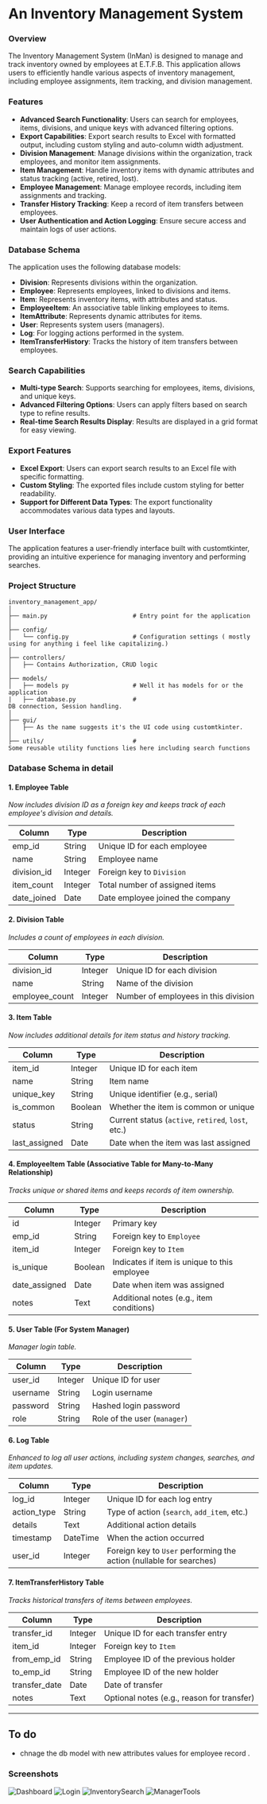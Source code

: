 # An Inventory Management System

### Overview
The Inventory Management System (InMan) is designed to manage and track inventory owned by employees at E.T.F.B. This application allows users to efficiently handle various aspects of inventory management, including employee assignments, item tracking, and division management.

### Features
- **Advanced Search Functionality**: Users can search for employees, items, divisions, and unique keys with advanced filtering options.
- **Export Capabilities**: Export search results to Excel with formatted output, including custom styling and auto-column width adjustment.
- **Division Management**: Manage divisions within the organization, track employees, and monitor item assignments.
- **Item Management**: Handle inventory items with dynamic attributes and status tracking (active, retired, lost).
- **Employee Management**: Manage employee records, including item assignments and tracking.
- **Transfer History Tracking**: Keep a record of item transfers between employees.
- **User Authentication and Action Logging**: Ensure secure access and maintain logs of user actions.

### Database Schema
The application uses the following database models:
- **Division**: Represents divisions within the organization.
- **Employee**: Represents employees, linked to divisions and items.
- **Item**: Represents inventory items, with attributes and status.
- **EmployeeItem**: An associative table linking employees to items.
- **ItemAttribute**: Represents dynamic attributes for items.
- **User**: Represents system users (managers).
- **Log**: For logging actions performed in the system.
- **ItemTransferHistory**: Tracks the history of item transfers between employees.

### Search Capabilities
- **Multi-type Search**: Supports searching for employees, items, divisions, and unique keys.
- **Advanced Filtering Options**: Users can apply filters based on search type to refine results.
- **Real-time Search Results Display**: Results are displayed in a grid format for easy viewing.

### Export Features
- **Excel Export**: Users can export search results to an Excel file with specific formatting.
- **Custom Styling**: The exported files include custom styling for better readability.
- **Support for Different Data Types**: The export functionality accommodates various data types and layouts.

### User Interface
The application features a user-friendly interface built with customtkinter, providing an intuitive experience for managing inventory and performing searches.

### Project Structure

```
inventory_management_app/
│
├── main.py                        # Entry point for the application
│
├── config/
│   └── config.py                  # Configuration settings ( mostly using for anything i feel like capitalizing.)
│
├── controllers/
│   ├── Contains Authorization, CRUD logic
│
├── models/
│   ├── models py                  # Well it has models for or the application
|   ├── database.py                #
DB connection, Session handling.
│
├── gui/
│   ├── As the name suggests it's the UI code using customtkinter.
│
├── utils/                         #
Some reusable utility functions lies here including search functions
```

### Database Schema in detail

#### 1. **Employee Table**
   *Now includes division ID as a foreign key and keeps track of each employee's division and details.*

| Column          | Type    | Description                           |
|-----------------|---------|---------------------------------------|
| emp_id          | String  | Unique ID for each employee          |
| name            | String  | Employee name                        |
| division_id     | Integer | Foreign key to `Division`            |
| item_count      | Integer | Total number of assigned items       |
| date_joined     | Date    | Date employee joined the company     |

#### 2. **Division Table**
   *Includes a count of employees in each division.*

| Column           | Type    | Description                          |
|------------------|---------|--------------------------------------|
| division_id      | Integer | Unique ID for each division         |
| name             | String  | Name of the division                |
| employee_count   | Integer | Number of employees in this division|

#### 3. **Item Table**
   *Now includes additional details for item status and history tracking.*

| Column          | Type    | Description                           |
|-----------------|---------|---------------------------------------|
| item_id         | Integer | Unique ID for each item              |
| name            | String  | Item name                            |
| unique_key      | String  | Unique identifier (e.g., serial)     |
| is_common       | Boolean | Whether the item is common or unique |
| status          | String  | Current status (`active`, `retired`, `lost`, etc.)|
| last_assigned   | Date    | Date when the item was last assigned |

#### 4. **EmployeeItem Table** (Associative Table for Many-to-Many Relationship)
   *Tracks unique or shared items and keeps records of item ownership.*

| Column          | Type    | Description                           |
|-----------------|---------|---------------------------------------|
| id              | Integer | Primary key                          |
| emp_id          | String  | Foreign key to `Employee`            |
| item_id         | Integer | Foreign key to `Item`                |
| is_unique       | Boolean | Indicates if item is unique to this employee |
| date_assigned   | Date    | Date when item was assigned          |
| notes           | Text    | Additional notes (e.g., item conditions) |

#### 5. **User Table** (For System Manager)
   *Manager login table.*

| Column          | Type    | Description                           |
|-----------------|---------|---------------------------------------|
| user_id         | Integer | Unique ID for user                   |
| username        | String  | Login username                       |
| password        | String  | Hashed login password                |
| role            | String  | Role of the user (`manager`)         |

#### 6. **Log Table**
   *Enhanced to log all user actions, including system changes, searches, and item updates.*

| Column          | Type      | Description                           |
|-----------------|-----------|---------------------------------------|
| log_id          | Integer   | Unique ID for each log entry         |
| action_type     | String    | Type of action (`search`, `add_item`, etc.) |
| details         | Text      | Additional action details            |
| timestamp       | DateTime  | When the action occurred             |
| user_id         | Integer   | Foreign key to `User` performing the action (nullable for searches) |

#### 7. **ItemTransferHistory Table**
   *Tracks historical transfers of items between employees.*

| Column          | Type      | Description                           |
|-----------------|-----------|---------------------------------------|
| transfer_id     | Integer   | Unique ID for each transfer entry    |
| item_id         | Integer   | Foreign key to `Item`                |
| from_emp_id     | String    | Employee ID of the previous holder   |
| to_emp_id       | String    | Employee ID of the new holder        |
| transfer_date   | Date      | Date of transfer                     |
| notes           | Text      | Optional notes (e.g., reason for transfer)|

---

## To do

- chnage the db model with new attributes values for employee record .

### Screenshots


![Dashboard](assets/dashboard.png)
![Login](assets/login.png)
![InventorySearch](assets/inventory_search.png)
![ManagerTools](assets/manager-tools.png)
